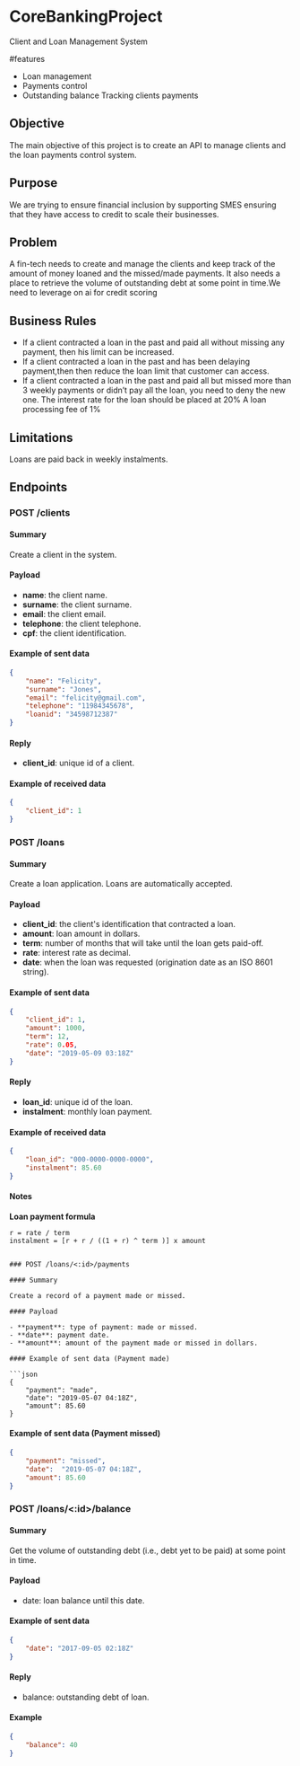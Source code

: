 # CoreBankingProject
Client and Loan Management System

#features
- Loan management
- Payments control
- Outstanding balance
Tracking clients payments





## Objective

The main objective of this project is to create an API to manage clients and the loan payments control system.

## Purpose

We are trying to ensure financial inclusion by supporting SMES ensuring that they have access to credit to scale their businesses. 

## Problem
	
A fin-tech needs to create and manage the clients and keep track of the amount of money loaned and the missed/made payments. It also needs a place to retrieve the volume of outstanding debt at some point in time.We need to leverage on ai for credit scoring

## Business Rules

- If a client contracted a loan in the past and paid all without missing any payment, then his limit can be increased.
- If a client contracted a loan in the past and has been delaying payment,then then reduce the loan limit that customer can access.
- If a client contracted a loan in the past and paid all but missed more than 3 weekly payments or didn’t pay all the loan, you need to deny the new one.
The interest rate for the loan  should be placed at 20% 
 A loan processing fee of 1%

## Limitations

Loans are paid back in weekly instalments.

## Endpoints

### POST /clients

#### Summary

Create a client in the system.

#### Payload

- **name**: the client name.
- **surname**: the client surname.
- **email**: the client email.
- **telephone**: the client telephone.
- **cpf**: the client identification.

#### Example of sent data

```json
{
    "name": "Felicity",
    "surname": "Jones",
    "email": "felicity@gmail.com",
    "telephone": "11984345678",
    "loanid": "34598712387"
}
```

#### Reply

- **client_id**: unique id of a client. 

#### Example of received data

```json
{
    "client_id": 1
}
```

### POST /loans

#### Summary

Create a loan application. Loans are automatically accepted.

#### Payload

- **client_id**: the client's identification that contracted a loan.
- **amount**: loan amount in dollars.
- **term**: number of months that will take until the loan gets paid-off.
- **rate**: interest rate as decimal.
- **date**: when the loan was requested (origination date as an ISO 8601 string). 

#### Example of sent data

```json
{
    "client_id": 1,
    "amount": 1000,
    "term": 12,
    "rate": 0.05,
    "date": "2019-05-09 03:18Z"
}
```

#### Reply

- **loan_id**: unique id of the loan.
- **instalment**: monthly loan payment.

#### Example of received data

```json
{
    "loan_id": "000-0000-0000-0000",
    "instalment": 85.60
}
```

#### Notes

**Loan payment formula**

```
r = rate / term
instalment = [r + r / ((1 + r) ^ term )] x amount
```

 
``` 

### POST /loans/<:id>/payments

#### Summary

Create a record of a payment made or missed.

#### Payload

- **payment**: type of payment: made or missed.
- **date**: payment date.
- **amount**: amount of the payment made or missed in dollars.

#### Example of sent data (Payment made)

```json
{
    "payment": "made",
    "date": "2019-05-07 04:18Z",
    "amount": 85.60
}
```

#### Example of sent data (Payment missed)

```json
{
    "payment": "missed",
    "date":  "2019-05-07 04:18Z",
    "amount": 85.60
}
```

### POST /loans/<:id>/balance

#### Summary

Get the volume of outstanding debt (i.e., debt yet to be paid) at some point in time.

#### Payload

- date: loan balance until this date.

#### Example of sent data

```json
{
    "date": "2017-09-05 02:18Z"
}
```

#### Reply

- balance: outstanding debt of loan.

#### Example

```json
{
    "balance": 40
}
```


